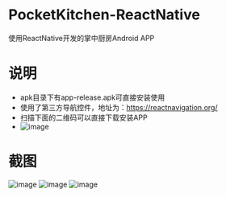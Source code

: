 # PocketKitchen-ReactNative
使用ReactNative开发的掌中厨房Android APP

# 说明
* apk目录下有app-release.apk可直接安装使用
* 使用了第三方导航控件，地址为：https://reactnavigation.org/
* 扫描下面的二维码可以直接下载安装APP
* ![image](https://github.com/yubo725/PocketKitchen-ReactNative/blob/master/screenshots/qr_code.png)

# 截图
![image](https://github.com/yubo725/PocketKitchen-ReactNative/blob/master/screenshots/screenshot1.jpg)
![image](https://github.com/yubo725/PocketKitchen-ReactNative/blob/master/screenshots/screenshot2.jpg)
![image](https://github.com/yubo725/PocketKitchen-ReactNative/blob/master/screenshots/screenshot3.jpg)
